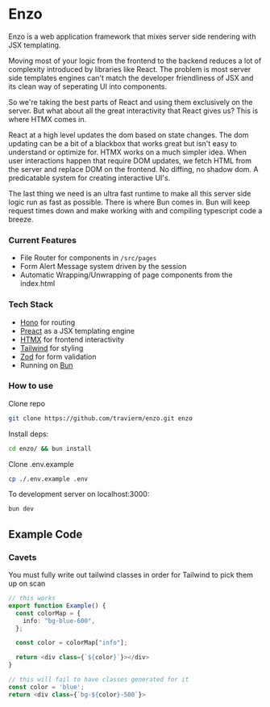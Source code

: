 # Enzo
Enzo is a web application framework that mixes server side rendering with JSX templating. 

Moving most of your logic from the frontend to the backend reduces a lot of complexity introduced by libraries like React. The problem is most server side templates engines can't match the developer friendliness of JSX and its clean way of seperating UI into components.

So we're taking the best parts of React and using them exclusively on the server. But what about all the great interactivity that React gives us? This is where HTMX comes in.

React at a high level updates the dom based on state changes. The dom updating can be a bit of a blackbox that works great but isn't easy to understand or optimize for. HTMX works on a much simpler idea. When user interactions happen that require DOM updates, we fetch HTML from the server and replace DOM on the frontend. No diffing, no shadow dom. A predicatable system for creating interactive UI's.

The last thing we need is an ultra fast runtime to make all this server side logic run as fast as possible. There is where Bun comes in. Bun will keep request times down and make working with and compiling typescript code a breeze.

### Current Features
- File Router for components in `/src/pages`
- Form Alert Message system driven by the session
- Automatic Wrapping/Unwrapping of page components from the index.html

### Tech Stack
- [Hono](https://hono.dev) for routing
- [Preact](https://preactjs.com/guide/v10/server-side-rendering/) as a JSX templating engine
- [HTMX](https://htmx.org/) for frontend interactivity
- [Tailwind](https://tailwindcss.com/docs/utility-first) for styling
- [Zod](https://zod.dev/) for form validation
- Running on [Bun](https://bun.sh/)

### How to use

Clone repo
```bash
git clone https://github.com/travierm/enzo.git enzo
```

Install deps:
```bash
cd enzo/ && bun install
```

Clone .env.example
```bash
cp ./.env.example .env
```

To development server on localhost:3000:
```bash
bun dev
```

## Example Code


### Cavets

You must fully write out tailwind classes in order for Tailwind to pick them up on scan
```ts
// this works
export function Example() {
  const colorMap = {
    info: "bg-blue-600",
  };

  const color = colorMap["info"];

  return <div class={`${color}`}></div>
}

// this will fail to have classes generated for it
const color = 'blue';
return <div class={`bg-${color}-500`}> 
```